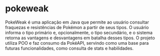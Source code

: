 # pokeweak
PokeWeak é uma aplicação em Java que permite ao usuário consultar fraquezas e resistências de Pokémon a partir de seus tipos.
O usuário informa o tipo primário e, opcionalmente, o tipo secundário, e o sistema retorna as vantagens e desvantagens em batalha desses tipos.
O projeto utiliza POO e faz consumo da PokéAPI,
servindo como uma base para futuras funcionalidades, como consulta de stats e habilidades.
